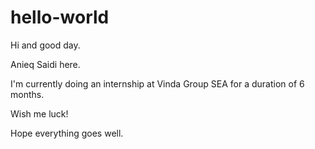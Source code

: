 # hello-world

Hi and good day. 

Anieq Saidi here. 

I'm currently doing an internship at Vinda Group SEA for a duration of 6 months. 

Wish me luck!

Hope everything goes well.


